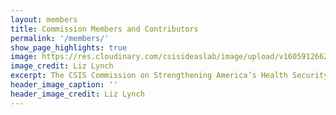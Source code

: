 ```yaml
---
layout: members
title: Commission Members and Contributors
permalink: '/members/'
show_page_highlights: true
image: https://res.cloudinary.com/csisideaslab/image/upload/v1605912662/health-commission/commission-v2-members.jpg
image_credit: Liz Lynch
excerpt: The CSIS Commission on Strengthening America’s Health Security aims to chart a bold vision for U.S. global health security that addresses the acute vulnerabilities exploited by the coronavirus, at home and abroad.
header_image_caption: ''
header_image_credit: Liz Lynch
---
```

